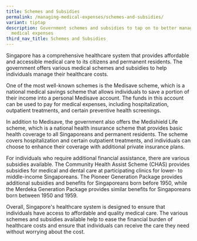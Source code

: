 ```yaml
---
title: Schemes and Subsidies
permalink: /managing-medical-expenses/schemes-and-subsidies/
variant: tiptap
description: Government schemes and subsidies to tap on to better manage your
  medical expenses
third_nav_title: Schemes and Subsidies
---
```

<p>Singapore has a comprehensive healthcare system that provides affordable and accessible medical care to its citizens and permanent residents. The government offers various medical schemes and subsidies to help individuals manage their healthcare costs.</p><p>One of the most well-known schemes is the Medisave scheme, which is a national medical savings scheme that allows individuals to save a portion of their income into a personal Medisave account. The funds in this account can be used to pay for medical expenses, including hospitalization, outpatient treatments, and certain preventive health screenings.</p><p>In addition to Medisave, the government also offers the Medishield Life scheme, which is a national health insurance scheme that provides basic health coverage to all Singaporeans and permanent residents. The scheme covers hospitalization and certain outpatient treatments, and individuals can choose to enhance their coverage with additional private insurance plans.</p><p>For individuals who require additional financial assistance, there are various subsidies available. The Community Health Assist Scheme (CHAS) provides subsidies for medical and dental care at participating clinics for lower- to middle-income Singaporeans. The Pioneer Generation Package provides additional subsidies and benefits for Singaporeans born before 1950, while the Merdeka Generation Package provides similar benefits for Singaporeans born between 1950 and 1959.</p><p>Overall, Singapore's healthcare system is designed to ensure that individuals have access to affordable and quality medical care. The various schemes and subsidies available help to ease the financial burden of healthcare costs and ensure that individuals can receive the care they need without worrying about the cost.</p>